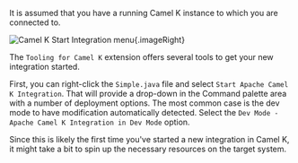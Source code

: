 It is assumed that you have a running Camel K instance to which you are connected to.

![Camel K Start Integration menu](./camelk-start-integration-popup-menu.png){.imageRight}

The `Tooling for Camel K` extension offers several tools to get your new integration started. 

First, you can right-click the `Simple.java` file and select `Start Apache Camel K Integration`. That will provide a drop-down in the Command palette area with a number of deployment options. The most common case is the dev mode to have modification automatically detected. Select the `Dev Mode - Apache Camel K Integration in Dev Mode` option.

Since this is likely the first time you've started a new integration in Camel K, it might take a bit to spin up the necessary resources on the target system.

